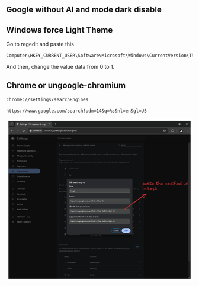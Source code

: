 ## Google without AI and mode dark disable

## Windows force Light Theme 
Go to regedit and paste this
```
Computer\HKEY_CURRENT_USER\Software\Microsoft\Windows\CurrentVersion\Themes\Personalize
```
And then, change the value data from 0 to 1.  

## Chrome or ungoogle-chromium 
```
chrome://settings/searchEngines
```

```
https://www.google.com/search?udm=14&q=%s&hl=en&gl=US

```


![steps.png](images/steps.png)

